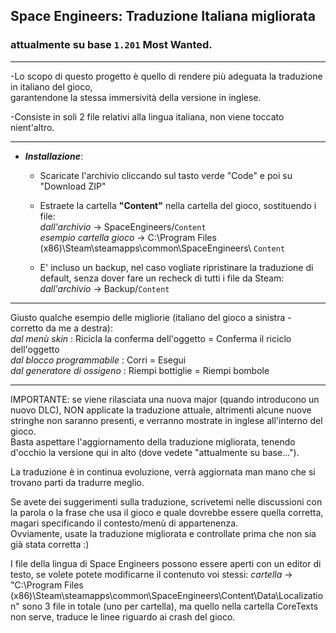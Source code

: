 ## Space Engineers: Traduzione Italiana migliorata
### attualmente su base `1.201` Most Wanted.

---
-Lo scopo di questo progetto è quello di rendere più adeguata la traduzione in italiano del gioco,  
 garantendone la stessa immersività della versione in inglese.  

-Consiste in soli 2 file relativi alla lingua italiana, non viene toccato nient'altro.  

---

- ***Installazione***:  

  - Scaricate l'archivio cliccando sul tasto verde "Code" e poi su "Download ZIP"  

  - Estraete la cartella **"Content"** nella cartella del gioco, sostituendo i file:  
*dall'archivio* -> SpaceEngineers/`Content`  
*esempio cartella gioco* -> C:\Program Files (x86)\Steam\steamapps\common\SpaceEngineers\ `Content`  

  - E' incluso un backup, nel caso vogliate ripristinare la traduzione di default, senza dover fare un recheck di tutti i file da Steam:  
*dall'archivio* -> Backup/`Content`  

---

Giusto qualche esempio delle migliorie (italiano del gioco a sinistra - corretto da me a destra):  
*dal menù skin* : Ricicla la conferma dell'oggetto = Conferma il riciclo dell'oggetto  
*dal blocco programmabile* : Corri = Esegui  
*dal generatore di ossigeno* : Riempi bottiglie = Riempi bombole  

---

IMPORTANTE: se viene rilasciata una nuova major (quando introducono un nuovo DLC), NON applicate la traduzione attuale, altrimenti alcune nuove stringhe non saranno presenti, e verranno mostrate in inglese all'interno del gioco.  
Basta aspettare l'aggiornamento della traduzione migliorata, tenendo d'occhio la versione qui in alto (dove vedete "attualmente su base...").

La traduzione è in continua evoluzione, verrà aggiornata man mano che si trovano parti da tradurre meglio.  

Se avete dei suggerimenti sulla traduzione, scrivetemi nelle discussioni con la parola o la frase che usa il gioco e quale dovrebbe essere quella corretta, magari specificando il contesto/menù di appartenenza.  
Ovviamente, usate la traduzione migliorata e controllate prima che non sia già stata corretta :)  

I file della lingua di Space Engineers possono essere aperti con un editor di testo, se volete potete modificarne il contenuto voi stessi:
*cartella* -> "C:\Program Files (x86)\Steam\steamapps\common\SpaceEngineers\Content\Data\Localization"
sono 3 file in totale (uno per cartella), ma quello nella cartella CoreTexts non serve, traduce le linee riguardo ai crash del gioco.
